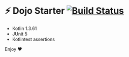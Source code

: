 # ⚡️ Dojo Starter [![Build Status](https://travis-ci.org/legzo/dojo-starter-kotlin.svg?branch=master)](https://travis-ci.org/legzo/dojo-starter-kotlin)

- Kotlin 1.3.61
- JUnit 5
- Kotlintest assertions

Enjoy ❤
